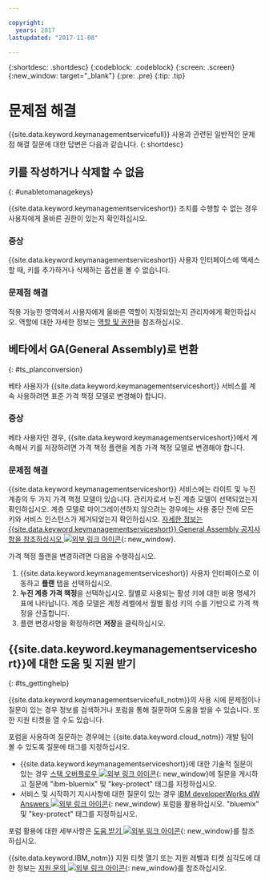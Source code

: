 ```yaml
---

copyright:
  years: 2017
lastupdated: "2017-11-08"

---
```


{:shortdesc: .shortdesc}
{:codeblock: .codeblock}
{:screen: .screen}
{:new_window: target="_blank"}
{:pre: .pre}
{:tip: .tip}

# 문제점 해결

{{site.data.keyword.keymanagementservicefull}} 사용과 관련된 일반적인 문제점 해결 질문에 대한 답변은 다음과 같습니다.
{: shortdesc}

## 키를 작성하거나 삭제할 수 없음
{: #unabletomanagekeys}

{{site.data.keyword.keymanagementserviceshort}} 조치를 수행할 수 없는 경우 사용자에게 올바른 권한이 있는지 확인하십시오.

### 증상

{{site.data.keyword.keymanagementserviceshort}} 사용자 인터페이스에 액세스할 때, 키를 추가하거나 삭제하는 옵션을 볼 수 없습니다.

### 문제점 해결

적용 가능한 영역에서 사용자에게 올바른 역할이 지정되었는지 관리자에게 확인하십시오. 역할에 대한 자세한 정보는 [역할 및 권한](/docs/services/keymgmt/keyprotect_manage_access.html#roles)을 참조하십시오.

## 베타에서 GA(General Assembly)로 변환
{: #ts_planconversion}

베타 사용자가 {{site.data.keyword.keymanagementserviceshort}} 서비스를 계속 사용하려면 표준 가격 책정 모델로 변경해야 합니다.

### 증상

베타 사용자인 경우, {{site.data.keyword.keymanagementserviceshort}}에서 계속해서 키를 저장하려면 가격 책정 플랜을 계층 가격 책정 모델로 변경해야 합니다.

### 문제점 해결

{{site.data.keyword.keymanagementserviceshort}} 서비스에는 라이트 및 누진 계층의 두 가지 가격 책정 모델이 있습니다. 관리자로서 누진 계층 모델이 선택되었는지 확인하십시오. 계층 모델로 마이그레이션하지 않으려는 경우에는 사용 중단 전에 모든 키와 서비스 인스턴스가 제거되었는지 확인하십시오. [자세한 정보는 {{site.data.keyword.keymanagementserviceshort}} General Assembly 공지사항을 참조하십시오 ![외부 링크 아이콘](../../icons/launch-glyph.svg "외부 링크 아이콘")]("https://www.ibm.com/blogs/bluemix/2016/12/dallas-key-protect-ga/"){: new_window}.

가격 책정 플랜을 변경하려면 다음을 수행하십시오.

1. {{site.data.keyword.keymanagementserviceshort}} 사용자 인터페이스로 이동하고 **플랜** 탭을 선택하십시오.
2. **누진 계층 가격 책정**을 선택하십시오.
    월별로 사용되는 활성 키에 대한 비용 명세가 표에 나타납니다. 계층 모델은 계정 레벨에서 월별 활성 키의 수를 기반으로 가격 책정을 산출합니다.
3. 플랜 변경사항을 확정하려면 **저장**을 클릭하십시오.

## {{site.data.keyword.keymanagementserviceshort}}에 대한 도움 및 지원 받기
{: #ts_gettinghelp}

{{site.data.keyword.keymanagementservicefull_notm}}의 사용 시에 문제점이나 질문이 있는 경우 정보를 검색하거나 포럼을 통해 질문하여 도움을 받을 수 있습니다. 또한 지원 티켓을 열 수도 있습니다.

포럼을 사용하여 질문하는 경우에는 {{site.data.keyword.cloud_notm}} 개발 팀이 볼 수 있도록 질문에 태그를 지정하십시오.

- {{site.data.keyword.keymanagementserviceshort}}에 대한 기술적 질문이 있는 경우 [스택 오버플로우 ![외부 링크 아이콘](../../icons/launch-glyph.svg "외부 링크 아이콘")](http://stackoverflow.com/search?q=key-protect+ibm-bluemix){: new_window}에 질문을 게시하고 질문에 "ibm-bluemix" 및 "key-protect" 태그를 지정하십시오.
- 서비스 및 시작하기 지시사항에 대한 질문이 있는 경우 [IBM developerWorks dW Answers ![외부 링크 아이콘](../../icons/launch-glyph.svg "외부 링크 아이콘")](https://developer.ibm.com/answers/topics/key-protect/?smartspace=bluemix){: new_window} 포럼을 활용하십시오. "bluemix" 및 "key-protect" 태그를 지정하십시오.

포럼 활용에 대한 세부사항은 [도움 받기 ![외부 링크 아이콘](../../icons/launch-glyph.svg "외부 링크 아이콘")](https://console.bluemix.net/docs/support/index.html#getting-help){: new_window}를 참조하십시오.

{{site.data.keyword.IBM_notm}} 지원 티켓 열기 또는 지원 레벨과 티켓 심각도에 대한 정보는 [지원 문의 ![외부 링크 아이콘](../../icons/launch-glyph.svg "외부 링크 아이콘")](https://console.bluemix.net/docs/support/index.html#contacting-support){: new_window}를 참조하십시오.
